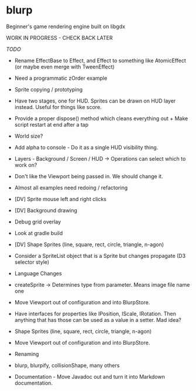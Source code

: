 # blurp
Beginner's game rendering engine built on libgdx

WORK IN PROGRESS - CHECK BACK LATER

*TODO*
* Rename EffectBase to Effect, and Effect to something like AtomicEffect (or maybe even merge with TweenEffect)
* Need a programmatic zOrder example
* Sprite copying / prototyping
* Have two stages, one for HUD. Sprites can be drawn on HUD layer instead. Useful for things like score.
* Provide a proper dispose() method which cleans everything out + Make script restart at end after a tap
* World size?
* Add alpha to console - Do it as a single HUD visibility thing.
* Layers - Background / Screen / HUD -> Operations can select which to work on?

* Don't like the Viewport being passed in. We should change it.
* Almost all examples need redoing / refactoring
* [DV] Sprite mouse left and right clicks
* [DV] Background drawing

* Debug grid overlay
* Look at gradle build

* [DV] Shape Sprites (line, square, rect, circle, triangle, n-agon)

* Consider a SpriteList object that is a Sprite but changes propagate (D3 selector style)
* Language Changes
*   createSprite -> Determines type from parameter. Means image file name one
* Move Viewport out of configuration and into BlurpStore.
* Have interfaces for properties like IPosition, IScale, IRotation. Then anything that has those can be used as a value in a setter. Mad idea?
* Shape Sprites (line, square, rect, circle, triangle, n-agon)
* Move Viewport out of configuration and into BlurpStore.
* Renaming
*   blurp, blurpify, collisionShape, many others
* Documentation - Move Javadoc out and turn it into Markdown documentation.



